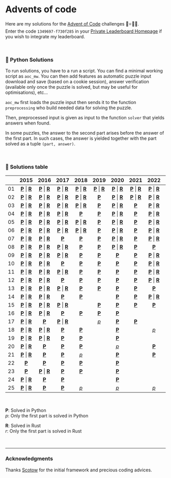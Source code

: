 # Advents of code

Here are my solutions for the [Advent of Code](https://adventofcode.com) challenges 🎄⭐🎅🏻.  
Enter the code `1349697-f730f285` in your [Private Leaderboard Homepage](https://adventofcode.com/2022/leaderboard/private) if you wish to integrate my leaderboard.

&nbsp;

### 🐍 __Python Solutions__

To run solutions, you have to a run a script. You can find a minimal working script as `aoc_mw`. You can then add features as automatic puzzle input download and save (based on a cookie session), answer verification (available only once the puzzle is solved, but may be useful for optimisations), etc...


`aoc_mw` first loads the puzzle input then sends it to the function `preprocessing` who build needed data for solving the puzzle.

Then, preprocessed input is given as input to the function `solver` that yields answers when found. 

In some puzzles, the answer to the second part arises before the answer of the first part. In such cases, the answer is yielded together with the part solved as a tuple `(part, answer)`. 

&nbsp;


### 🧩 __Solutions table__


<div align="center">

|   |2015|2016|2017|2018|2019|2020|2021|2022|2023|
|:---:|:---:|:---:|:---:|:---:|:---:|:---:|:---:|:---:|:---:|
|01|[**P**](https://github.com/baptistecottier/advents-of-code/tree/main/2015/01/01.py) \| [**R**](https://github.com/baptistecottier/advents-of-code/tree/main/2015/01/01.rs)|[**P**](https://github.com/baptistecottier/advents-of-code/tree/main/2016/01/01.py) \| [**R**](https://github.com/baptistecottier/advents-of-code/tree/main/2016/01/01.rs)|[**P**](https://github.com/baptistecottier/advents-of-code/tree/main/2017/01/01.py) \| [**R**](https://github.com/baptistecottier/advents-of-code/tree/main/2017/01/01.rs)|[**P**](https://github.com/baptistecottier/advents-of-code/tree/main/2018/01/01.py) \| [**R**](https://github.com/baptistecottier/advents-of-code/tree/main/2018/01/01.rs)|[**P**](https://github.com/baptistecottier/advents-of-code/tree/main/2019/01/01.py) \| [**R**](https://github.com/baptistecottier/advents-of-code/tree/main/2019/01/01.rs)|[**P**](https://github.com/baptistecottier/advents-of-code/tree/main/2020/01/01.py) \| [**R**](https://github.com/baptistecottier/advents-of-code/tree/main/2020/01/01.rs)|[**P**](https://github.com/baptistecottier/advents-of-code/tree/main/2021/01/01.py) \| [**R**](https://github.com/baptistecottier/advents-of-code/tree/main/2021/01/01.rs)|[**P**](https://github.com/baptistecottier/advents-of-code/tree/main/2022/01/01.py) \| [**R**](https://github.com/baptistecottier/advents-of-code/tree/main/2022/01/01.rs)||
|02|[**P**](https://github.com/baptistecottier/advents-of-code/tree/main/2015/02/02.py) \| [**R**](https://github.com/baptistecottier/advents-of-code/tree/main/2015/02/02.rs)|[**P**](https://github.com/baptistecottier/advents-of-code/tree/main/2016/02/02.py) \| [**R**](https://github.com/baptistecottier/advents-of-code/tree/main/2016/02/02.rs)|[**P**](https://github.com/baptistecottier/advents-of-code/tree/main/2017/02/02.py) \| [**R**](https://github.com/baptistecottier/advents-of-code/tree/main/2017/02/02.rs)|[**P**](https://github.com/baptistecottier/advents-of-code/tree/main/2018/02/02.py) \| [**R**](https://github.com/baptistecottier/advents-of-code/tree/main/2018/02/02.rs)|[**P**](https://github.com/baptistecottier/advents-of-code/tree/main/2019/02/02.py)                                                                                       |[**P**](https://github.com/baptistecottier/advents-of-code/tree/main/2020/02/02.py) \| [**R**](https://github.com/baptistecottier/advents-of-code/tree/main/2020/02/02.rs)|[**P**](https://github.com/baptistecottier/advents-of-code/tree/main/2021/02/02.py) \| [**R**](https://github.com/baptistecottier/advents-of-code/tree/main/2021/02/02.rs)|[**P**](https://github.com/baptistecottier/advents-of-code/tree/main/2022/02/02.py) \| [**R**](https://github.com/baptistecottier/advents-of-code/tree/main/2022/02/02.rs)||
|03|[**P**](https://github.com/baptistecottier/advents-of-code/tree/main/2015/03/03.py) \| [**R**](https://github.com/baptistecottier/advents-of-code/tree/main/2015/03/03.rs)|[**P**](https://github.com/baptistecottier/advents-of-code/tree/main/2016/03/03.py) \| [**R**](https://github.com/baptistecottier/advents-of-code/tree/main/2016/03/03.rs)|[**P**](https://github.com/baptistecottier/advents-of-code/tree/main/2017/03/03.py) \| [**R**](https://github.com/baptistecottier/advents-of-code/tree/main/2017/03/03.rs)|[**P**](https://github.com/baptistecottier/advents-of-code/tree/main/2018/03/03.py) \| [**R**](https://github.com/baptistecottier/advents-of-code/tree/main/2018/03/03.rs)|[**P**](https://github.com/baptistecottier/advents-of-code/tree/main/2019/03/03.py)                                                                                       |[**P**](https://github.com/baptistecottier/advents-of-code/tree/main/2020/03/03.py) \| [**R**](https://github.com/baptistecottier/advents-of-code/tree/main/2020/03/03.rs)|[**P**](https://github.com/baptistecottier/advents-of-code/tree/main/2021/03/03.py)                                                                                       |[**P**](https://github.com/baptistecottier/advents-of-code/tree/main/2022/03/03.py) \| [**R**](https://github.com/baptistecottier/advents-of-code/tree/main/2022/03/03.rs)||
|04|[**P**](https://github.com/baptistecottier/advents-of-code/tree/main/2015/04/04.py) \| [**R**](https://github.com/baptistecottier/advents-of-code/tree/main/2015/04/04.rs)|[**P**](https://github.com/baptistecottier/advents-of-code/tree/main/2016/04/04.py) \| [**R**](https://github.com/baptistecottier/advents-of-code/tree/main/2016/04/04.rs)|[**P**](https://github.com/baptistecottier/advents-of-code/tree/main/2017/04/04.py) \| [**R**](https://github.com/baptistecottier/advents-of-code/tree/main/2017/04/04.rs)|[**P**](https://github.com/baptistecottier/advents-of-code/tree/main/2018/04/04.py)                                                                                       |[**P**](https://github.com/baptistecottier/advents-of-code/tree/main/2019/04/04.py)                                                                                       |[**P**](https://github.com/baptistecottier/advents-of-code/tree/main/2020/04/04.py) \| [**R**](https://github.com/baptistecottier/advents-of-code/tree/main/2020/04/04.rs)|[**P**](https://github.com/baptistecottier/advents-of-code/tree/main/2021/04/04.py)                                                                                       |[**P**](https://github.com/baptistecottier/advents-of-code/tree/main/2022/04/04.py) \| [**R**](https://github.com/baptistecottier/advents-of-code/tree/main/2022/04/04.rs)||
|05|[**P**](https://github.com/baptistecottier/advents-of-code/tree/main/2015/05/05.py) \| [**R**](https://github.com/baptistecottier/advents-of-code/tree/main/2015/05/05.rs)|[**P**](https://github.com/baptistecottier/advents-of-code/tree/main/2016/05/05.py) \| [**R**](https://github.com/baptistecottier/advents-of-code/tree/main/2016/05/05.rs)|[**P**](https://github.com/baptistecottier/advents-of-code/tree/main/2017/05/05.py) \| [**R**](https://github.com/baptistecottier/advents-of-code/tree/main/2017/05/05.rs)|[**P**](https://github.com/baptistecottier/advents-of-code/tree/main/2018/05/05.py) \| [**R**](https://github.com/baptistecottier/advents-of-code/tree/main/2018/05/05.rs)|[**P**](https://github.com/baptistecottier/advents-of-code/tree/main/2019/05/05.py)                                                                                       |[**P**](https://github.com/baptistecottier/advents-of-code/tree/main/2020/05/05.py) \| [**R**](https://github.com/baptistecottier/advents-of-code/tree/main/2020/05/05.rs)|[**P**](https://github.com/baptistecottier/advents-of-code/tree/main/2021/05/05.py)                                                                                       |[**P**](https://github.com/baptistecottier/advents-of-code/tree/main/2022/05/05.py) \| [**R**](https://github.com/baptistecottier/advents-of-code/tree/main/2022/05/05.rs)||
|06|[**P**](https://github.com/baptistecottier/advents-of-code/tree/main/2015/06/06.py) \| [**R**](https://github.com/baptistecottier/advents-of-code/tree/main/2015/06/06.rs)|[**P**](https://github.com/baptistecottier/advents-of-code/tree/main/2016/06/06.py) \| [**R**](https://github.com/baptistecottier/advents-of-code/tree/main/2016/06/06.rs)|[**P**](https://github.com/baptistecottier/advents-of-code/tree/main/2017/06/06.py) \| [**R**](https://github.com/baptistecottier/advents-of-code/tree/main/2017/06/06.rs)|[**P**](https://github.com/baptistecottier/advents-of-code/tree/main/2018/06/06.py) \| [**R**](https://github.com/baptistecottier/advents-of-code/tree/main/2018/06/06.rs)|[**P**](https://github.com/baptistecottier/advents-of-code/tree/main/2019/06/06.py)                                                                                       |[**P**](https://github.com/baptistecottier/advents-of-code/tree/main/2020/06/06.py) \| [**R**](https://github.com/baptistecottier/advents-of-code/tree/main/2020/06/06.rs)|[**P**](https://github.com/baptistecottier/advents-of-code/tree/main/2021/06/06.py)                                                                                       |[**P**](https://github.com/baptistecottier/advents-of-code/tree/main/2022/06/06.py) \| [**R**](https://github.com/baptistecottier/advents-of-code/tree/main/2022/06/06.rs)||
|07|[**P**](https://github.com/baptistecottier/advents-of-code/tree/main/2015/07/07.py) \| [**R**](https://github.com/baptistecottier/advents-of-code/tree/main/2015/07/07.rs)|[**P**](https://github.com/baptistecottier/advents-of-code/tree/main/2016/07/07.py) \| [**R**](https://github.com/baptistecottier/advents-of-code/tree/main/2016/07/07.rs)|[**P**](https://github.com/baptistecottier/advents-of-code/tree/main/2017/07/07.py)                                                                                       |[**P**](https://github.com/baptistecottier/advents-of-code/tree/main/2018/07/07.py)                                                                                       |[**P**](https://github.com/baptistecottier/advents-of-code/tree/main/2019/07/07.py)                                                                                       |[**P**](https://github.com/baptistecottier/advents-of-code/tree/main/2020/07/07.py) \| [**R**](https://github.com/baptistecottier/advents-of-code/tree/main/2020/07/07.rs)|[**P**](https://github.com/baptistecottier/advents-of-code/tree/main/2021/07/07.py)                                                                                       |[**P**](https://github.com/baptistecottier/advents-of-code/tree/main/2022/07/07.py) \| [**R**](https://github.com/baptistecottier/advents-of-code/tree/main/2022/07/07.rs)||
|08|[**P**](https://github.com/baptistecottier/advents-of-code/tree/main/2015/08/08.py) \| [**R**](https://github.com/baptistecottier/advents-of-code/tree/main/2015/08/08.rs)|[**P**](https://github.com/baptistecottier/advents-of-code/tree/main/2016/08/08.py) \| [**R**](https://github.com/baptistecottier/advents-of-code/tree/main/2016/08/08.rs)|[**P**](https://github.com/baptistecottier/advents-of-code/tree/main/2017/08/08.py) \| [**R**](https://github.com/baptistecottier/advents-of-code/tree/main/2017/08/08.rs)|[**P**](https://github.com/baptistecottier/advents-of-code/tree/main/2018/08/08.py)                                                                                       |[**P**](https://github.com/baptistecottier/advents-of-code/tree/main/2019/08/08.py)                                                                                       |[**P**](https://github.com/baptistecottier/advents-of-code/tree/main/2020/08/08.py) \| [**R**](https://github.com/baptistecottier/advents-of-code/tree/main/2020/08/08.rs)|[**P**](https://github.com/baptistecottier/advents-of-code/tree/main/2021/08/08.py)                                                                                       |[**P**](https://github.com/baptistecottier/advents-of-code/tree/main/2022/08/08.py)                                                                                       ||
|09|[**P**](https://github.com/baptistecottier/advents-of-code/tree/main/2015/09/09.py) \| [**R**](https://github.com/baptistecottier/advents-of-code/tree/main/2015/09/09.rs)|[**P**](https://github.com/baptistecottier/advents-of-code/tree/main/2016/09/09.py) \| [**R**](https://github.com/baptistecottier/advents-of-code/tree/main/2016/09/09.rs)|[**P**](https://github.com/baptistecottier/advents-of-code/tree/main/2017/09/09.py) \| [**R**](https://github.com/baptistecottier/advents-of-code/tree/main/2017/09/09.rs)|[**P**](https://github.com/baptistecottier/advents-of-code/tree/main/2018/09/09.py)                                                                                       |[**P**](https://github.com/baptistecottier/advents-of-code/tree/main/2019/09/09.py)                                                                                       |[**P**](https://github.com/baptistecottier/advents-of-code/tree/main/2020/09/09.py)                                                                                       |[**P**](https://github.com/baptistecottier/advents-of-code/tree/main/2021/09/09.py)                                                                                       |[**P**](https://github.com/baptistecottier/advents-of-code/tree/main/2022/09/09.py) \| [**R**](https://github.com/baptistecottier/advents-of-code/tree/main/2022/09/09.rs)||
|10|[**P**](https://github.com/baptistecottier/advents-of-code/tree/main/2015/10/10.py) \| [**R**](https://github.com/baptistecottier/advents-of-code/tree/main/2015/10/10.rs)|[**P**](https://github.com/baptistecottier/advents-of-code/tree/main/2016/10/10.py) \| [**R**](https://github.com/baptistecottier/advents-of-code/tree/main/2016/10/10.rs)|[**P**](https://github.com/baptistecottier/advents-of-code/tree/main/2017/10/10.py)                                                                                       |[**P**](https://github.com/baptistecottier/advents-of-code/tree/main/2018/10/10.py)                                                                                       |[**P**](https://github.com/baptistecottier/advents-of-code/tree/main/2019/10/10.py)                                                                                       |[**P**](https://github.com/baptistecottier/advents-of-code/tree/main/2020/10/10.py)                                                                                       |[**P**](https://github.com/baptistecottier/advents-of-code/tree/main/2021/10/10.py)                                                                                       |[**P**](https://github.com/baptistecottier/advents-of-code/tree/main/2022/10/10.py) \| [**R**](https://github.com/baptistecottier/advents-of-code/tree/main/2022/10/10.rs)||
|11|[**P**](https://github.com/baptistecottier/advents-of-code/tree/main/2015/11/11.py) \| [**R**](https://github.com/baptistecottier/advents-of-code/tree/main/2015/11/11.rs)|[**P**](https://github.com/baptistecottier/advents-of-code/tree/main/2016/11/11.py) \| [**R**](https://github.com/baptistecottier/advents-of-code/tree/main/2016/11/11.rs)|[**P**](https://github.com/baptistecottier/advents-of-code/tree/main/2017/11/11.py) \| [**R**](https://github.com/baptistecottier/advents-of-code/tree/main/2017/11/11.rs)|[**P**](https://github.com/baptistecottier/advents-of-code/tree/main/2018/11/11.py)                                                                                       |[**P**](https://github.com/baptistecottier/advents-of-code/tree/main/2019/11/11.py)                                                                                       |[**P**](https://github.com/baptistecottier/advents-of-code/tree/main/2020/11/11.py)                                                                                       |[**P**](https://github.com/baptistecottier/advents-of-code/tree/main/2021/11/11.py)                                                                                       |[**P**](https://github.com/baptistecottier/advents-of-code/tree/main/2022/11/11.py) \| [**R**](https://github.com/baptistecottier/advents-of-code/tree/main/2022/11/11.rs)||
|12|[**P**](https://github.com/baptistecottier/advents-of-code/tree/main/2015/12/12.py) \| [**R**](https://github.com/baptistecottier/advents-of-code/tree/main/2015/12/12.rs)|[**P**](https://github.com/baptistecottier/advents-of-code/tree/main/2016/12/12.py) \| [**R**](https://github.com/baptistecottier/advents-of-code/tree/main/2016/12/12.rs)|[**P**](https://github.com/baptistecottier/advents-of-code/tree/main/2017/12/12.py)                                                                                       |[**P**](https://github.com/baptistecottier/advents-of-code/tree/main/2018/12/12.py)                                                                                       |[**P**](https://github.com/baptistecottier/advents-of-code/tree/main/2019/12/12.py)                                                                                       |[**P**](https://github.com/baptistecottier/advents-of-code/tree/main/2020/12/12.py)                                                                                       |[**P**](https://github.com/baptistecottier/advents-of-code/tree/main/2021/12/12.py)                                                                                       |[**P**](https://github.com/baptistecottier/advents-of-code/tree/main/2022/12/12.py) \| [**R**](https://github.com/baptistecottier/advents-of-code/tree/main/2022/12/12.rs)||
|13|[**P**](https://github.com/baptistecottier/advents-of-code/tree/main/2015/13/13.py) \| [**R**](https://github.com/baptistecottier/advents-of-code/tree/main/2015/13/13.rs)|[**P**](https://github.com/baptistecottier/advents-of-code/tree/main/2016/13/13.py) \| [**R**](https://github.com/baptistecottier/advents-of-code/tree/main/2016/13/13.rs)|[**P**](https://github.com/baptistecottier/advents-of-code/tree/main/2017/13/13.py) \| [**R**](https://github.com/baptistecottier/advents-of-code/tree/main/2017/13/13.rs)|[**P**](https://github.com/baptistecottier/advents-of-code/tree/main/2018/13/13.py)                                                                                       |[**P**](https://github.com/baptistecottier/advents-of-code/tree/main/2019/13/13.py)                                                                                       |[**P**](https://github.com/baptistecottier/advents-of-code/tree/main/2020/13/13.py)                                                                                       |[**P**](https://github.com/baptistecottier/advents-of-code/tree/main/2021/13/13.py)                                                                                       |[**P**](https://github.com/baptistecottier/advents-of-code/tree/main/2022/13/13.py)                                                                                       ||
|14|[**P**](https://github.com/baptistecottier/advents-of-code/tree/main/2015/14/14.py) \| [**R**](https://github.com/baptistecottier/advents-of-code/tree/main/2015/14/14.rs)|[**P**](https://github.com/baptistecottier/advents-of-code/tree/main/2016/14/14.py) \| [**R**](https://github.com/baptistecottier/advents-of-code/tree/main/2016/14/14.rs)|[**P**](https://github.com/baptistecottier/advents-of-code/tree/main/2017/14/14.py)                                                                                       |[**P**](https://github.com/baptistecottier/advents-of-code/tree/main/2018/14/14.py)                                                                                       |                                                                                                                                                                          |[**P**](https://github.com/baptistecottier/advents-of-code/tree/main/2020/14/14.py)                                                                                       |[**P**](https://github.com/baptistecottier/advents-of-code/tree/main/2021/14/14.py)                                                                                       |[**P**](https://github.com/baptistecottier/advents-of-code/tree/main/2022/14/14.py) \| [**R**](https://github.com/baptistecottier/advents-of-code/tree/main/2022/14/14.rs)||
|15|[**P**](https://github.com/baptistecottier/advents-of-code/tree/main/2015/15/15.py) \| [**R**](https://github.com/baptistecottier/advents-of-code/tree/main/2015/15/15.rs)|[**P**](https://github.com/baptistecottier/advents-of-code/tree/main/2016/15/15.py) \| [**R**](https://github.com/baptistecottier/advents-of-code/tree/main/2016/15/15.rs)|[**P**](https://github.com/baptistecottier/advents-of-code/tree/main/2017/15/15.py) \| [**R**](https://github.com/baptistecottier/advents-of-code/tree/main/2017/15/15.rs)|                                                                                                                                                                          |[**P**](https://github.com/baptistecottier/advents-of-code/tree/main/2019/15/15.py)                                                                                       |[**P**](https://github.com/baptistecottier/advents-of-code/tree/main/2020/15/15.py)                                                                                       |[**P**](https://github.com/baptistecottier/advents-of-code/tree/main/2021/15/15.py)                                                                                       |[**P**](https://github.com/baptistecottier/advents-of-code/tree/main/2022/15/15.py)                                                                                       ||
|16|[**P**](https://github.com/baptistecottier/advents-of-code/tree/main/2015/16/16.py) \| [**R**](https://github.com/baptistecottier/advents-of-code/tree/main/2015/16/16.rs)|[**P**](https://github.com/baptistecottier/advents-of-code/tree/main/2016/16/16.py) \| [**R**](https://github.com/baptistecottier/advents-of-code/tree/main/2016/16/16.rs)|[**P**](https://github.com/baptistecottier/advents-of-code/tree/main/2017/16/16.py)                                                                                       |[**P**](https://github.com/baptistecottier/advents-of-code/tree/main/2018/16/16.py)                                                                                       |[**P**](https://github.com/baptistecottier/advents-of-code/tree/main/2019/16/16.py)                                                                                       |[**P**](https://github.com/baptistecottier/advents-of-code/tree/main/2020/16/16.py)                                                                                       |                                                                                                                                                                          |                                                                                                                                                                          ||
|17|[**P**](https://github.com/baptistecottier/advents-of-code/tree/main/2015/17/17.py) \| [**R**](https://github.com/baptistecottier/advents-of-code/tree/main/2015/17/17.rs)|[**P**](https://github.com/baptistecottier/advents-of-code/tree/main/2016/17/17.py)                                                                                       |[**P**](https://github.com/baptistecottier/advents-of-code/tree/main/2017/17/17.py) \| [**R**](https://github.com/baptistecottier/advents-of-code/tree/main/2017/17/17.rs)|                                                                                                                                                                          |[ *p* ](https://github.com/baptistecottier/advents-of-code/tree/main/2019/17/17.py)                                                                                       |[**P**](https://github.com/baptistecottier/advents-of-code/tree/main/2020/17/17.py)                                                                                       |[**P**](https://github.com/baptistecottier/advents-of-code/tree/main/2021/17/17.py)                                                                                       |                                                                                                                                                                          ||
|18|[**P**](https://github.com/baptistecottier/advents-of-code/tree/main/2015/18/18.py) \| [**R**](https://github.com/baptistecottier/advents-of-code/tree/main/2015/18/18.rs)|[**P**](https://github.com/baptistecottier/advents-of-code/tree/main/2016/18/18.py) \| [**R**](https://github.com/baptistecottier/advents-of-code/tree/main/2016/18/18.rs)|[**P**](https://github.com/baptistecottier/advents-of-code/tree/main/2017/18/18.py)                                                                                       |[**P**](https://github.com/baptistecottier/advents-of-code/tree/main/2018/18/18.py)                                                                                       |                                                                                                                                                                          |[**P**](https://github.com/baptistecottier/advents-of-code/tree/main/2020/18/18.py)                                                                                       |                                                                                                                                                                          |[ *p* ](https://github.com/baptistecottier/advents-of-code/tree/main/2022/18/18.py)                                                                                       ||
|19|[**P**](https://github.com/baptistecottier/advents-of-code/tree/main/2015/19/19.py) \| [**R**](https://github.com/baptistecottier/advents-of-code/tree/main/2015/19/19.rs)|[**P**](https://github.com/baptistecottier/advents-of-code/tree/main/2016/19/19.py) \| [**R**](https://github.com/baptistecottier/advents-of-code/tree/main/2016/19/19.rs)|[**P**](https://github.com/baptistecottier/advents-of-code/tree/main/2017/19/19.py)                                                                                       |[**P**](https://github.com/baptistecottier/advents-of-code/tree/main/2018/19/19.py)                                                                                       |                                                                                                                                                                          |[**P**](https://github.com/baptistecottier/advents-of-code/tree/main/2020/19/19.py)                                                                                       |                                                                                                                                                                          |                                                                                                                                                                          ||
|20|[**P**](https://github.com/baptistecottier/advents-of-code/tree/main/2015/20/20.py) \| [**R**](https://github.com/baptistecottier/advents-of-code/tree/main/2015/20/20.rs)|[**P**](https://github.com/baptistecottier/advents-of-code/tree/main/2016/20/20.py)                                                                                       |[**P**](https://github.com/baptistecottier/advents-of-code/tree/main/2017/20/20.py)                                                                                       |[**P**](https://github.com/baptistecottier/advents-of-code/tree/main/2018/20/20.py)                                                                                       |                                                                                                                                                                          |[ *p* ](https://github.com/baptistecottier/advents-of-code/tree/main/2020/20/20.py)                                                                                       |                                                                                                                                                                          |[**P**](https://github.com/baptistecottier/advents-of-code/tree/main/2022/20/20.py)                                                                                       ||
|21|[**P**](https://github.com/baptistecottier/advents-of-code/tree/main/2015/21/21.py) \| [**R**](https://github.com/baptistecottier/advents-of-code/tree/main/2015/21/21.rs)|[**P**](https://github.com/baptistecottier/advents-of-code/tree/main/2016/21/21.py)                                                                                       |[**P**](https://github.com/baptistecottier/advents-of-code/tree/main/2017/21/21.py)                                                                                       |[ *p* ](https://github.com/baptistecottier/advents-of-code/tree/main/2018/21/21.py)                                                                                       |                                                                                                                                                                          |[**P**](https://github.com/baptistecottier/advents-of-code/tree/main/2020/21/21.py)                                                                                       |                                                                                                                                                                          |[**P**](https://github.com/baptistecottier/advents-of-code/tree/main/2022/21/21.py)                                                                                       ||
|22|[**P**](https://github.com/baptistecottier/advents-of-code/tree/main/2015/22/22.py)                                                                                       |[**P**](https://github.com/baptistecottier/advents-of-code/tree/main/2016/22/22.py)                                                                                       |[**P**](https://github.com/baptistecottier/advents-of-code/tree/main/2017/22/22.py)                                                                                       |[**P**](https://github.com/baptistecottier/advents-of-code/tree/main/2018/22/22.py)                                                                                       |                                                                                                                                                                          |[**P**](https://github.com/baptistecottier/advents-of-code/tree/main/2020/22/22.py)                                                                                       |                                                                                                                                                                          |                                                                                                                                                                          ||
|23|[**P**](https://github.com/baptistecottier/advents-of-code/tree/main/2015/23/23.py)                                                                                       |[**P**](https://github.com/baptistecottier/advents-of-code/tree/main/2016/23/23.py) \| [**R**](https://github.com/baptistecottier/advents-of-code/tree/main/2016/23/23.rs)|[**P**](https://github.com/baptistecottier/advents-of-code/tree/main/2017/23/23.py)                                                                                       |[**P**](https://github.com/baptistecottier/advents-of-code/tree/main/2018/23/23.py)                                                                                       |                                                                                                                                                                          |[**P**](https://github.com/baptistecottier/advents-of-code/tree/main/2020/23/23.py)                                                                                       |                                                                                                                                                                          |                                                                                                                                                                          ||
|24|[**P**](https://github.com/baptistecottier/advents-of-code/tree/main/2015/24/24.py) \| [**R**](https://github.com/baptistecottier/advents-of-code/tree/main/2015/24/24.rs)|[**P**](https://github.com/baptistecottier/advents-of-code/tree/main/2016/24/24.py)                                                                                       |[**P**](https://github.com/baptistecottier/advents-of-code/tree/main/2017/24/24.py)                                                                                       |                                                                                                                                                                          |                                                                                                                                                                          |[**P**](https://github.com/baptistecottier/advents-of-code/tree/main/2020/24/24.py)                                                                                       |                                                                                                                                                                          |                                                                                                                                                                          ||
|25|[**P**](https://github.com/baptistecottier/advents-of-code/tree/main/2015/25/25.py) \| [**R**](https://github.com/baptistecottier/advents-of-code/tree/main/2015/25/25.rs)|[**P**](https://github.com/baptistecottier/advents-of-code/tree/main/2016/25/25.py)                                                                                       |[**P**](https://github.com/baptistecottier/advents-of-code/tree/main/2017/25/25.py)                                                                                       |[ *p* ](https://github.com/baptistecottier/advents-of-code/tree/main/2018/25/25.py)                                                                                       |                                                                                                                                                                          |[ *p* ](https://github.com/baptistecottier/advents-of-code/tree/main/2020/25/25.py)                                                                                       |                                                                                                                                                                          |[ *p* ](https://github.com/baptistecottier/advents-of-code/tree/main/2022/25/25.py)                                                                                       ||
</div>
&nbsp;

**P**: Solved in Python  
*p*: Only the first part is solved in Python  

**R**: Solved in Rust  
*r*: Only the first part is solved in Rust

&nbsp;

----

### Acknowledgments
Thanks [Scotow](https://github.com/scotow) for the initial framework and precious coding advices.
